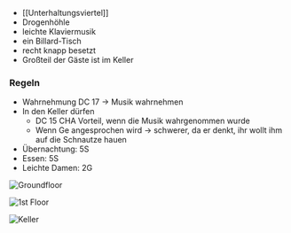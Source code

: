 -   [[Unterhaltungsviertel]]
-   Drogenhöhle
-   leichte Klaviermusik
-   ein Billard-Tisch
-   recht knapp besetzt
-   Großteil der Gäste ist im Keller

### Regeln
- Wahrnehmung DC 17 -> Musik wahrnehmen
- In den Keller dürfen 
	-  DC 15 CHA Vorteil, wenn die Musik wahrgenommen wurde
	-  Wenn Ge angesprochen wird -> schwerer, da er denkt, ihr wollt ihm auf die Schnautze hauen
- Übernachtung: 5S
- Essen: 5S
- Leichte Damen: 2G

![Groundfloor](https://content.encounterkit.com/cdn-cgi/image/width=1920,quality=75,format=auto/https://content.encounterkit.com/map/preview/f821c0c85698ac4df765a58a6869089d.webp)

![1st Floor](https://content.encounterkit.com/cdn-cgi/image/width=1920,quality=75,format=auto/https://content.encounterkit.com/map/preview/19498d4429a0c37b455a44795fe22f12.webp)

![Keller](https://cdn2.inkarnate.com/cdn-cgi/image/width=2600,height=1600/https://cdn2.inkarnate.com/vzrverrim2595vqy96kkqadq9x8d)